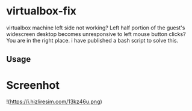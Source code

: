 # virtualbox-fix
virtualbox machine left side not working? Left half portion of the guest's widescreen desktop becomes unresponsive to left mouse button clicks? You are in the right place. i have published a bash script to solve this.

## Usage



# Screenhot

!(https://i.hizliresim.com/13kz46u.png)
